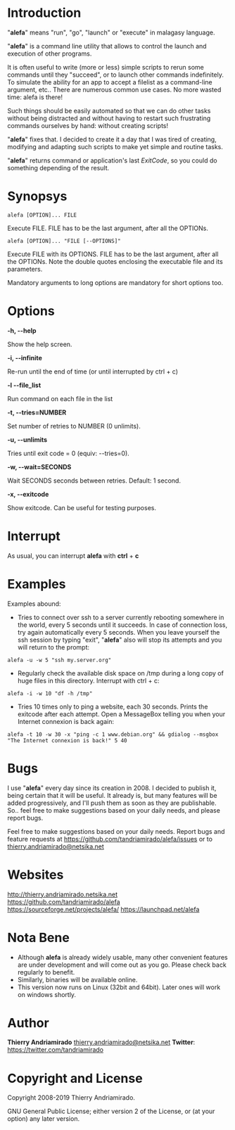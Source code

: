 Introduction
============
"**alefa**" means "run", "go", "launch" or "execute" in malagasy language.

"**alefa**" is a command line utility that allows to control the launch and execution of other programs.

It is often useful to write (more or less) simple scripts to rerun some commands until they "succeed", or to launch other commands indefinitely. To simulate the ability for an app to accept a filelist as a command-line argument, etc.. There are numerous common use cases. No more wasted time: alefa is there!

Such things should be easily automated so that we can do other tasks without being distracted and without having to restart such frustrating commands ourselves by hand: without creating scripts!

"**alefa**" fixes that. I decided to create it a day that I was tired of creating, modifying and adapting such scripts to make yet simple and routine tasks.

"**alefa**" returns command or application's last *ExitCode*, so you could do something depending of the result.

Synopsys
========
`alefa [OPTION]... FILE`

Execute FILE. FILE has to be the last argument, after all the OPTIONs.

`alefa [OPTION]... "FILE [--OPTIONS]"`

Execute FILE with its OPTIONS. FILE has to be the last argument, after all the OPTIONs. Note the double quotes enclosing the executable file and its parameters.

Mandatory arguments to long options are mandatory for short options too.

Options
=======
**-h,  --help**

Show the help screen.

**-i,  --infinite**

Re-run until the end of time (or until interrupted by ctrl + c)

**-l   --file_list**

Run command on each file in the list

**-t,  --tries=NUMBER**

Set number of retries to NUMBER (0 unlimits).

**-u,  --unlimits**

Tries until exit code = 0 (equiv: --tries=0).

**-w,  --wait=SECONDS**

Wait SECONDS seconds between retries. Default: 1 second.

**-x,  --exitcode**

Show exitcode. Can be useful for testing purposes.

Interrupt
=========
As usual, you can interrupt **alefa** with **ctrl** + **c**

Examples
========
Examples abound:
* Tries to connect over ssh to a server currently rebooting somewhere in the world, every 5 seconds until it succeeds. In case of connection loss, try again automatically every 5 seconds. When you leave yourself the ssh session by typing "exit", "**alefa**" also will stop its attempts and you will return to the prompt:

`alefa -u -w 5 "ssh my.server.org"`

* Regularly check the available disk space on /tmp during a long copy of huge files in this directory. Interrupt with ctrl + c:

`alefa -i -w 10 "df -h /tmp"`

* Tries 10 times only to ping a website, each 30 seconds. Prints the exitcode after each attempt. Open a MessageBox telling you when your Internet connexion is back again:

`alefa -t 10 -w 30 -x "ping -c 1 www.debian.org" && gdialog --msgbox "The Internet connexion is back!" 5 40`

Bugs
====
I use "**alefa**" every day since its creation in 2008. I decided to publish it, being certain that it will be useful. It already is, but many features will be added progressively, and I'll push them as soon as they are publishable.
So.. feel free to make suggestions based on your daily needs, and please report bugs.

Feel  free  to make suggestions based on your daily needs.
Report bugs and feature requests at https://github.com/tandriamirado/alefa/issues or to <thierry.andriamirado@netsika.net>

Websites
========
http://thierry.andriamirado.netsika.net
https://github.com/tandriamirado/alefa
https://sourceforge.net/projects/alefa/
https://launchpad.net/alefa

Nota Bene
=========
* Although **alefa** is already widely usable, many other convenient features are under development and will come out as you go. Please check back regularly to benefit.
* Similarly, binaries will be available online.
* This version now runs on Linux (32bit and 64bit). Later ones will work on windows shortly.

Author
======
**Thierry Andriamirado** <thierry.andriamirado@netsika.net>
**Twitter**: https://twitter.com/tandriamirado

Copyright and License
=====================
Copyright 2008-2019 Thierry Andriamirado.

GNU General Public License; either version 2 of  the  License, or (at your option) any later version.

